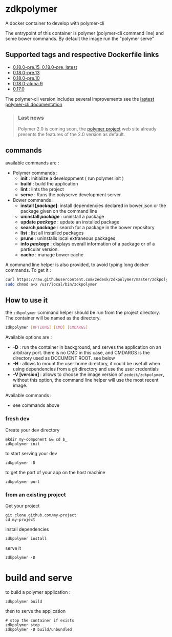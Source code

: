 # zdkpolymer

A docker container to develop with polymer-cli

The entrypoint of this container is polymer (polymer-cli command line) and some bower commands. By default the image run the "polymer serve"

## Supported tags and respective Dockerfile links

 - [0.18.0-pre.15, 0.18.0-pre, latest][5]
 - [0.18.0-pre.13][4]
 - [0.18.0-pre.10][3]
 - [0.18.0-alpha.9][2]
 - [0.17.0][1]

The polymer-cli version includes several improvements see the [lastest polymer-cli documentation][polymer-cli-doc]

> ### Last news
> Polymer 2.0 is coming soon, the [polymer project][polymer-project] web site already presents the features of the 2.0 version as default.

## commands

available commands are :

  - Polymer commands :
    - __init__ : initialize a developpment ( run polymer init )
    - __build__ : build the application
    - __lint__ : lints the project
    - __serve__ : Runs the polyserve development server
  - Bower commands :
    - __install [_package_]__: install dependencies declared in bower.json or the package given on the command line
    - __uninstall _package___ : uninstall a package
    - __update _package___ : update an installed package
    - __search _package___ : search for a package in the bower repository
    - __list__ : list all installed packages
    - __prune__ : uninstalls local extraneous packages
    - __info _package___ : displays overall information of a package or of a particular version.
    - __cache__ : manage bower cache

A command line helper is also provided, to avoid typing long docker commands. To get it :

```bash
curl https://raw.githubusercontent.com/zedesk/zdkpolymer/master/zdkpolymer |sudo tee /usr/local/bin/zdkpolymer > /dev/null
sudo chmod a+x /usr/local/bin/zdkpolymer
```

## How to use it

the `zdkpolymer` command helper should be run from the project directory. The container will be named as the directory.

```bash
zdkpolymer [OPTIONS] [CMD] [CMDARGS]
```

Available options are :

 - __-D__ : run the container in background, and serves the application on an arbitrary port. there is no CMD in this case, and CMDARGS is the directory used as DOCUMENT ROOT. see below
 - __-H__ : allows to mount the user home directory, it could be usefull when using dependencies from a git directory and use the user credentials
 - __-V [version]__ : allows to choose the image version of `zedesk/zdkpolymer`, without this option, the command line helper will use the most recent image.

Available commands :

  - see commands above

### fresh dev

Create your dev directory

    mkdir my-component && cd $_
    zdkpolymer init

to start serving your dev

    zdkpolymer -D

to get the port of your app on the host machine

    zdkpolymer port

### from an existing project

Get your project

    git clone github.com/my-project
    cd my-project

install dependencies

    zdkpolymer install

serve it

    zdkpolymer -D

# build and serve

to build a polymer application :

    zdkpolymer build

then to serve the application

    # stop the container if exists
    zdkpolymer stop
    zdkpolymer -D build/unbundled

[1]: https://github.com/zedesk/zdkpolymer/blob/v0.17.0/Dockerfile
[2]: https://github.com/zedesk/zdkpolymer/blob/v0.18.0-alpha.9/Dockerfile
[3]: https://github.com/zedesk/zdkpolymer/blob/0.18.0-pre.10/Dockerfile
[4]: https://github.com/zedesk/zdkpolymer/blob/0.18.0-pre.13/Dockerfile
[5]: https://github.com/zedesk/zdkpolymer/blob/0.18.0-pre.15/Dockerfile
[polymer-cli-doc]: https://github.com/Polymer/docs/blob/ff74953fa93ad41d659a6f5a14c5f7072368edbd/app/2.0/docs/tools/polymer-json.md#builds
[polymer-project]: https://www.polymer-project.org/

